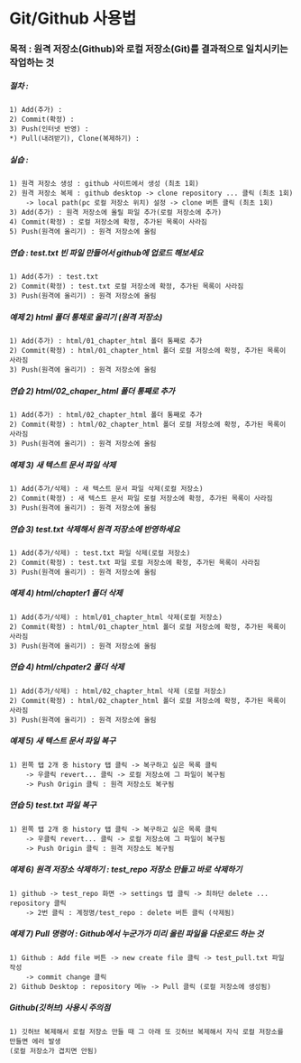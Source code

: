 # Git/Github 사용법
### 목적 : 원격 저장소(Github)와 로컬 저장소(Git)를 결과적으로 일치시키는 작업하는 것
##### 절차 :
    1) Add(추가) : 
    2) Commit(확정) : 
    3) Push(인터넷 반영) : 
    *) Pull(내려받기), Clone(복제하기) : 

##### 실습 :
    1) 원격 저장소 생성 : github 사이트에서 생성 (최초 1회)
    2) 원격 저장소 복제 : github desktop -> clone repository ... 클릭 (최초 1회)
        -> local path(pc 로컬 저장소 위치) 설정 -> clone 버튼 클릭 (최초 1회)
    3) Add(추가) : 원격 저장소에 올릴 파일 추가(로컬 저장소에 추가)
    4) Commit(확정) : 로컬 저장소에 확정, 추가된 목록이 사라짐
    5) Push(원격에 올리기) : 원격 저장소에 올림

##### 연습 : test.txt 빈 파일 만들어서 github에 업로드 해보세요
    1) Add(추가) : test.txt
    2) Commit(확정) : test.txt 로컬 저장소에 확정, 추가된 목록이 사라짐
    3) Push(원격에 올리기) : 원격 저장소에 올림

##### 예제 2) html 폴더 통채로 올리기 (원격 저장소)
    1) Add(추가) : html/01_chapter_html 폴더 통째로 추가
    2) Commit(확정) : html/01_chapter_html 폴더 로컬 저장소에 확정, 추가된 목록이 사라짐
    3) Push(원격에 올리기) : 원격 저장소에 올림

##### 연습 2) html/02_chaper_html 폴더 통째로 추가
    1) Add(추가) : html/02_chapter_html 폴더 통째로 추가
    2) Commit(확정) : html/02_chapter_html 폴더 로컬 저장소에 확정, 추가된 목록이 사라짐
    3) Push(원격에 올리기) : 원격 저장소에 올림

##### 예제 3) 새 텍스트 문서 파일 삭제
    1) Add(추가/삭제) : 새 텍스트 문서 파일 삭제(로컬 저장소)
    2) Commit(확정) : 새 텍스트 문서 파일 로컬 저장소에 확정, 추가된 목록이 사라짐
    3) Push(원격에 올리기) : 원격 저장소에 올림

##### 연습 3) test.txt 삭제해서 원격 저장소에 반영하세요
    1) Add(추가/삭제) : test.txt 파일 삭제(로컬 저장소)
    2) Commit(확정) : test.txt 파일 로컬 저장소에 확정, 추가된 목록이 사라짐
    3) Push(원격에 올리기) : 원격 저장소에 올림

##### 예제 4) html/chapter1 폴더 삭제
    1) Add(추가/삭제) : html/01_chapter_html 삭제(로컬 저장소)
    2) Commit(확정) : html/01_chapter_html 폴더 로컬 저장소에 확정, 추가된 목록이 사라짐
    3) Push(원격에 올리기) : 원격 저장소에 올림

##### 연습 4) html/chpater2 폴더 삭제
    1) Add(추가/삭제) : html/02_chapter_html 삭제 (로컬 저장소)
    2) Commit(확정) : html/02_chapter_html 폴더 로컬 저장소에 확정, 추가된 목록이 사라짐
    3) Push(원격에 올리기) : 원격 저장소에 올림

##### 예제 5) 새 텍스트 문서 파일 복구
    1) 왼쪽 탭 2개 중 history 탭 클릭 -> 복구하고 싶은 목록 클릭
        -> 우클릭 revert... 클릭 -> 로컬 저장소에 그 파일이 복구됨
        -> Push Origin 클릭 : 원격 저장소도 복구됨

##### 연습 5) test.txt 파일 복구
    1) 왼쪽 탭 2개 중 history 탭 클릭 -> 복구하고 싶은 목록 클릭
        -> 우클릭 revert... 클릭 -> 로컬 저장소에 그 파일이 복구됨
        -> Push Origin 클릭 : 원격 저장소도 복구됨

##### 예제 6) 원격 저장소 삭제하기 : test_repo 저장소 만들고 바로 삭제하기
    1) github -> test_repo 화면 -> settings 탭 클릭 -> 최하단 delete ... repository 클릭
        -> 2번 클릭 : 계정명/test_repo : delete 버튼 클릭 (삭제됨)

##### 예제 7) Pull 명령어 : Github에서 누군가가 미리 올린 파일을 다운로드 하는 것
    1) Github : Add file 버튼 -> new create file 클릭 -> test_pull.txt 파일 작성
        -> commit change 클릭
    2) Github Desktop : repository 메뉴 -> Pull 클릭 (로컬 저장소에 생성됨)

##### Github(깃허브) 사용시 주의점
    1) 깃허브 복제해서 로컬 저장소 만들 때 그 아래 또 깃허브 복제해서 자식 로컬 저장소를 만들면 에러 발생
    (로컬 저장소가 겹치면 안됨)